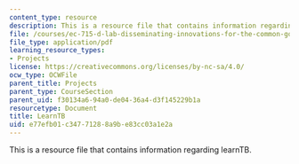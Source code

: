 ```yaml
---
content_type: resource
description: This is a resource file that contains information regarding learnTB.
file: /courses/ec-715-d-lab-disseminating-innovations-for-the-common-good-spring-2007/e77efb01c34771288a9be83cc03a1e2a_MITEC_715S07_learntb.pdf
file_type: application/pdf
learning_resource_types:
- Projects
license: https://creativecommons.org/licenses/by-nc-sa/4.0/
ocw_type: OCWFile
parent_title: Projects
parent_type: CourseSection
parent_uid: f30134a6-94a0-de04-36a4-d3f145229b1a
resourcetype: Document
title: LearnTB
uid: e77efb01-c347-7128-8a9b-e83cc03a1e2a
---
```

This is a resource file that contains information regarding learnTB.